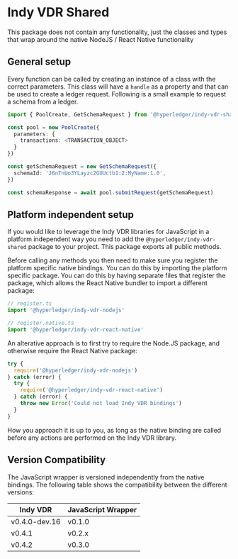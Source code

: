 # Indy VDR Shared

This package does not contain any functionality, just the classes and types
that wrap around the native NodeJS / React Native functionality

## General setup

Every function can be called by creating an instance of a class with the
correct parameters. This class will have a `handle` as a property and that can
be used to create a ledger request. Following is a small example to request a
schema from a ledger.

```typescript
import { PoolCreate, GetSchemaRequest } from '@hyperledger/indy-vdr-shared'

const pool = new PoolCreate({
  parameters: {
    transactions: <TRANSACTION_OBJECT>
  }
})

const getSchemaRequest = new GetSchemaRequest({
  schemaId: 'J6nTnUo3YLayzc2GUUctb1:2:MyName:1.0',
})

const schemaResponse = await pool.submitRequest(getSchemaRequest)
```

## Platform independent setup

If you would like to leverage the Indy VDR libraries for JavaScript in a platform independent way you need to add the `@hyperledger/indy-vdr-shared` package to your project. This package exports all public methods.

Before calling any methods you then need to make sure you register the platform specific native bindings. You can do this by importing the platform specific package. You can do this by having separate files that register the package, which allows the React Native bundler to import a different package:

```typescript
// register.ts
import '@hyperledger/indy-vdr-nodejs'
```

```typescript
// register.native.ts
import '@hyperledger/indy-vdr-react-native'
```

An alterative approach is to first try to require the Node.JS package, and otherwise require the React Native package:

```typescript
try {
  require('@hyperledger/indy-vdr-nodejs')
} catch (error) {
  try {
    require('@hyperledger/indy-vdr-react-native')
  } catch (error) {
    throw new Error('Could not load Indy VDR bindings')
  }
}
```

How you approach it is up to you, as long as the native binding are called before any actions are performed on the Indy VDR library.

## Version Compatibility

The JavaScript wrapper is versioned independently from the native bindings. The following table shows the compatibility between the different versions:

| Indy VDR      | JavaScript Wrapper |
| ------------- | ------------------ |
| v0.4.0-dev.16 | v0.1.0             |
| v0.4.1        | v0.2.x             |
| v0.4.2        | v0.3.0             |